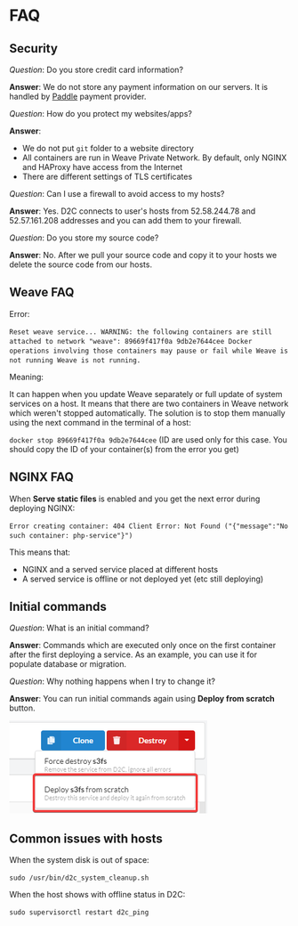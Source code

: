 # FAQ

## Security

*Question*: Do you store credit card information?

**Answer**: We do not store any payment information on our servers. It is handled by [Paddle](https://paddle.com/) payment provider.

*Question*: How do you protect my websites/apps?

**Answer**:

- We do not put `git` folder to a website directory
- All containers are run in Weave Private Network. By default, only NGINX and HAProxy have access from the Internet
- There are different settings of TLS certificates

*Question*: Can I use a firewall to avoid access to my hosts?

**Answer**: Yes. D2C connects to user's hosts from 52.58.244.78 and 52.57.161.208 addresses and you can add them to your firewall.

*Question*: Do you store my source code?

**Answer**: No. After we pull your source code and copy it to your hosts we delete the source code from our hosts.

## Weave FAQ

Error:

`Reset weave service... WARNING: the following containers are still attached to network "weave": 89669f417f0a 9db2e7644cee Docker operations involving those containers may pause or fail while Weave is not running Weave is not running.`

Meaning:

It can happen when you update Weave separately or full update of system services on a host. It means that there are two containers in Weave network which weren't stopped automatically. The solution is to stop them manually using the next command in the terminal of a host:

`docker stop 89669f417f0a 9db2e7644cee` (ID are used only for this case. You should copy the ID of your container(s) from the error you get)

## NGINX FAQ

When **Serve static files** is enabled and you get the next error during deploying NGINX:

`Error creating container: 404 Client Error: Not Found ("{"message":"No such container: php-service"}")`

This means that:

- NGINX and a served service placed at different hosts
- A served service is offline or not deployed yet (etc still deploying)

## Initial commands

*Question*: What is an initial command?

**Answer**: Commands which are executed only once on the first container after the first deploying a service. As an example, you can use it for populate database or migration.

*Question*: Why nothing happens when I try to change it?

**Answer**: You can run initial commands again using **Deploy from scratch** button.

![Deploy from scratch](../img/new_interface/deploy_from_scratch.png)

## Common issues with hosts

When the system disk is out of space:

`sudo /usr/bin/d2c_system_cleanup.sh`

When the host shows with offline status in D2C:

`sudo supervisorctl restart d2c_ping`
